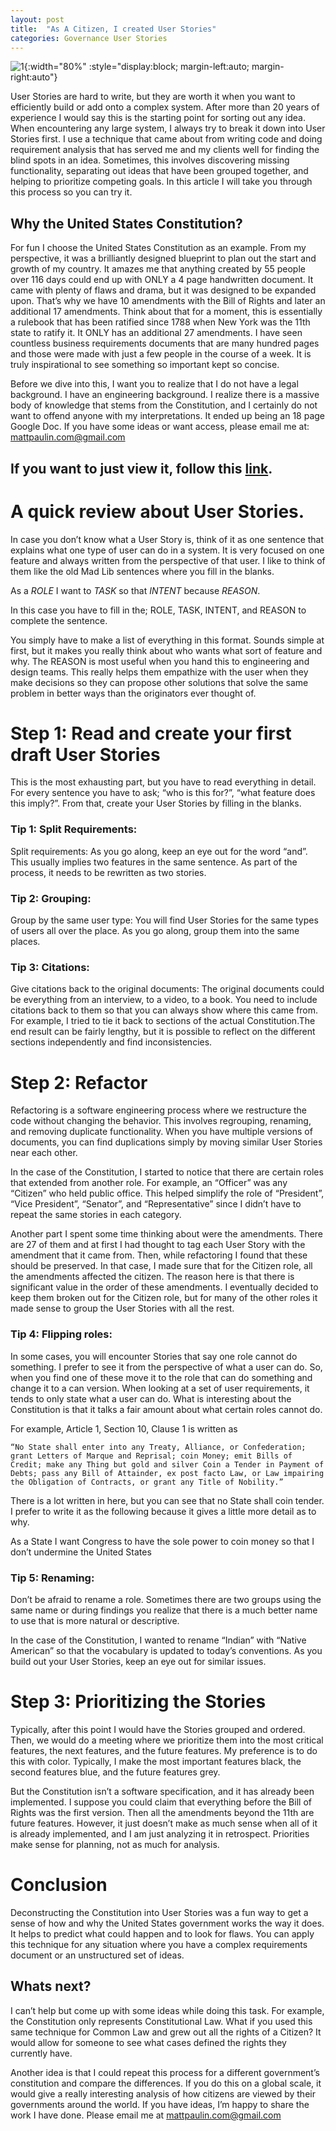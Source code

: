 ```yaml
---
layout: post
title:  "As A Citizen, I created User Stories"
categories: Governance User Stories
---
```

![1](/assets/images/userstorymachine.png){:width="80%" :style="display:block; margin-left:auto; margin-right:auto"}

User Stories are hard to write, but they are worth it when you want to efficiently build or add onto a complex system. After more than 20 years of experience I would say this is the starting point for sorting out any idea. When encountering any large system, I always try to break it down into User Stories first. I use a technique that came about from writing code and doing requirement analysis that has served me and my clients well for finding the blind spots in an idea. Sometimes, this involves discovering missing functionality, separating out ideas that have been grouped together, and helping to prioritize competing goals. In this article I will take you through this process so you can try it.


## Why the United States Constitution?
For fun I choose the United States Constitution as an example. From my perspective, it was a brilliantly designed blueprint to plan out the start and growth of my country. It amazes me that anything created by 55 people over 116 days could end up with ONLY a 4 page handwritten document. It came with plenty of flaws and drama, but it was designed to be expanded upon. That’s why we have 10 amendments with the Bill of Rights and later an additional 17 amendments. Think about that for a moment, this is essentially a rulebook that has been ratified since 1788 when New York was the 11th state to ratify it. It ONLY has an additional 27 amendments. I have seen countless business requirements documents that are many hundred pages and those were made with just a few people in the course of a week. It is truly inspirational to see something so important kept so concise.


Before we dive into this, I want you to realize that I do not have a legal background. I have an engineering background. I realize there is a massive body of knowledge that stems from the Constitution, and I certainly do not want to offend anyone with my interpretations. It ended up being an 18 page Google Doc. If you have some ideas or want access, please email me at: mattpaulin.com@gmail.com

## If you want to just view it, follow this [link](https://goo.gl/5QmaQL).

# A quick review about User Stories.
In case you don’t know what a User Story is, think of it as one sentence that explains what one type of user can do in a system. It is very focused on one feature and always written from the perspective of that user.
I like to think of them like the old Mad Lib sentences where you fill in the blanks.

As a *ROLE* I want to *TASK* so that *INTENT* because *REASON*.

In this case you have to fill in the; ROLE, TASK, INTENT, and REASON to complete the sentence.

You simply have to make a list of everything in this format. Sounds simple at first, but it makes you really think about who wants what sort of feature and why. The REASON is most useful when you hand this to engineering and design teams. This really helps them empathize with the user when they make decisions so they can propose other solutions that solve the same problem in better ways than the originators ever thought of.


# Step 1: Read and create your first draft User Stories
This is the most exhausting part, but you have to read everything in detail. For every sentence you have to ask; “who is this for?”, “what feature does this imply?”. From that, create your User Stories by filling in the blanks.

### Tip 1: Split Requirements:
Split requirements: As you go along, keep an eye out for the word “and”. This usually implies two features in the same sentence. As part of the process, it needs to be rewritten as two stories.

### Tip 2: Grouping:
Group by the same user type: You will find User Stories for the same types of users all over the place. As you go along, group them into the same places.

### Tip 3: Citations:
Give citations back to the original documents: The original documents could be everything from an interview, to a video, to a book. You need to include citations back to them so that you can always show where this came from. For example, I tried to tie it back to sections of the actual Constitution.The end result can be fairly lengthy, but it is possible to reflect on the different sections independently and find inconsistencies.

# Step 2: Refactor
Refactoring is a software engineering process where we restructure the code without changing the behavior. This involves regrouping, renaming, and removing duplicate functionality. When you have multiple versions of documents, you can find duplications simply by moving similar User Stories near each other.


In the case of the Constitution, I started to notice that there are certain roles that extended from another role. For example, an “Officer” was any “Citizen” who held public office. This helped simplify the role of “President”, “Vice President”, “Senator”, and “Representative” since I didn’t have to repeat the same stories in each category.


Another part I spent some time thinking about were the amendments. There are 27 of them and at first I had thought to tag each User Story with the amendment that it came from. Then, while refactoring I found that these should be preserved. In that case, I made sure that for the Citizen role, all the amendments affected the citizen. The reason here is that there is significant value in the order of these amendments. I eventually decided to keep them broken out for the Citizen role, but for many of the other roles it made sense to group the User Stories with all the rest.

### Tip 4: Flipping roles:
In some cases, you will encounter Stories that say one role cannot do something. I prefer to see it from the perspective of what a user can do. So, when you find one of these move it to the role that can do something and change it to a can version. When looking at a set of user requirements, it tends to only state what a user can do. What is interesting about the Constitution is that it talks a fair amount about what certain roles cannot do.


For example, Article 1, Section 10, Clause 1 is written as


`“No State shall enter into any Treaty, Alliance, or Confederation; grant Letters of Marque and Reprisal; coin Money; emit Bills of Credit; make any Thing but gold and silver Coin a Tender in Payment of Debts; pass any Bill of Attainder, ex post facto Law, or Law impairing the Obligation of Contracts, or grant any Title of Nobility.”`

There is a lot written in here, but you can see that no State shall coin tender. I prefer to write it as the following because it gives a little more detail as to why.

As a State I want Congress to have the sole power to coin money so that I don’t undermine the United States

### Tip 5: Renaming:
Don’t be afraid to rename a role. Sometimes there are two groups using the same name or during findings you realize that there is a much better name to use that is more natural or descriptive.

In the case of the Constitution, I wanted to rename “Indian” with “Native American” so that the vocabulary is updated to today’s conventions. As you build out your User Stories, keep an eye out for similar issues.

# Step 3: Prioritizing the Stories
Typically, after this point I would have the Stories grouped and ordered. Then, we would do a meeting where we prioritize them into the most critical features, the next features, and the future features.  My preference is to do this with color. Typically, I make the most important features black, the second features blue, and the future features grey.

But the Constitution isn’t a software specification, and it has already been implemented. I suppose you could claim that everything before the Bill of Rights was the first version. Then all the amendments beyond the 11th are future features. However, it just doesn’t make as much sense when all of it is already implemented, and I am just analyzing it in retrospect. Priorities make sense for planning, not as much for analysis.

# Conclusion
Deconstructing the Constitution into User Stories was a fun way to get a sense of how and why the United States government works the way it does. It helps to predict what could happen and to look for flaws. You can apply this technique for any situation where you have a complex requirements document or an unstructured set of ideas.

## Whats next?
I can’t help but come up with some ideas while doing this task. For example, the Constitution only represents Constitutional Law. What if you used this same technique for Common Law and grew out all the rights of a Citizen? It would allow for someone to see what cases defined the rights they currently have.


Another idea is that I could repeat this process for a different government’s constitution and compare the differences. If you do this on a global scale, it would give a really interesting analysis of how citizens are viewed by their governments around the world.
If you have ideas, I’m happy to share the work I have done. Please email me at mattpaulin.com@gmail.com
